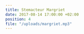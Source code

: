 ```yaml
---
title: Stemacteur Margriet
date: 2017-08-14 17:00:00 +02:00
position: 4
file: "/uploads/margriet.mp3"
---
```


